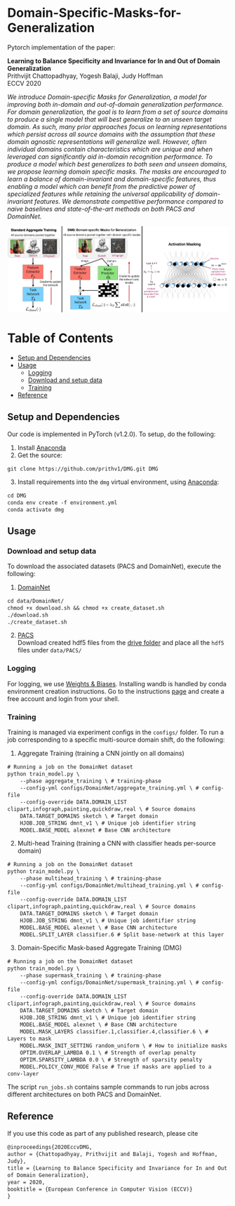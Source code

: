 # Domain-Specific-Masks-for-Generalization

Pytorch implementation of the paper:

**Learning to Balance Specificity and Invariance for In and Out of Domain Generalization**   
Prithvijit Chattopadhyay, Yogesh Balaji, Judy Hoffman   
ECCV 2020  

*We introduce Domain-specific Masks for Generalization, a model for improving both in-domain and out-of-domain generalization performance. For domain generalization, the goal is to learn from a set of source domains to produce a single model that will best generalize to an unseen target domain. As such, many prior approaches focus on learning representations which persist across all source domains with the assumption that these domain agnostic representations will generalize well. However, often individual domains contain characteristics which are unique and when leveraged can significantly aid in-domain recognition performance. To produce a model which best generalizes to both seen and unseen domains, we propose learning domain specific masks. The masks are encouraged to learn a balance of domain-invariant and domain-specific features, thus enabling a model which can benefit from the predictive power of specialized features while retaining the universal applicability of domain-invariant features. We demonstrate competitive performance compared to naive baselines and state-of-the-art methods on both PACS and DomainNet.*

![models](images/DMG_approach_preview.png)   

Table of Contents
=================

   * [Setup and Dependencies](#setup-and-dependencies)
   * [Usage](#usage)
      * [Logging](#logging)
      * [Download and setup data](#download-and-setup-data)
      * [Training](#training)
   * [Reference](#reference)

## Setup and Dependencies

Our code is implemented in PyTorch (v1.2.0). To setup, do the following:
1. Install [Anaconda](https://docs.anaconda.com/anaconda/install/linux/)
2. Get the source:
```
git clone https://github.com/prithv1/DMG.git DMG
```
3. Install requirements into the `dmg` virtual environment, using [Anaconda](https://anaconda.org/anaconda/python):
```
cd DMG
conda env create -f environment.yml
conda activate dmg
```

## Usage

### Download and setup data

To download the associated datasets (PACS and DomainNet), execute the following:  

1. [DomainNet](http://ai.bu.edu/M3SDA/)
```
cd data/DomainNet/
chmod +x download.sh && chmod +x create_dataset.sh
./download.sh
./create_dataset.sh
```
2. [PACS](http://www.eecs.qmul.ac.uk/~dl307/project_iccv2017)  
Download created hdf5 files from the [drive folder](https://drive.google.com/drive/folders/1i23DCs4TJ8LQsmBiMxsxo6qZsbhiX0gw?usp=sharing) and place all the `hdf5` files under `data/PACS/`

### Logging

For logging, we use [Weights & Biases](https://docs.wandb.com/). Installing wandb is handled by conda environment creation instructions. Go to the instructions [page](https://docs.wandb.com/quickstart) and create a free account and login from your shell.

### Training

Training is managed via experiment configs in the `configs/` folder. To run a job corresponding to a specific multi-source domain shift, do the following:  

1. Aggregate Training (training a CNN jointly on all domains)
```
# Running a job on the DomainNet dataset
python train_model.py \
    --phase aggregate_training \ # training-phase
    --config-yml configs/DomainNet/aggregate_training.yml \ # config-file
    --config-override DATA.DOMAIN_LIST clipart,infograph,painting,quickdraw,real \ # Source domains
    DATA.TARGET_DOMAINS sketch \ # Target domain
    HJOB.JOB_STRING dmnt_v1 \ # Unique job identifier string
    MODEL.BASE_MODEL alexnet # Base CNN architecture
```
2. Multi-head Training (training a CNN with classifier heads per-source domain)
```
# Running a job on the DomainNet dataset
python train_model.py \
    --phase multihead_training \ # training-phase
    --config-yml configs/DomainNet/multihead_training.yml \ # config-file
    --config-override DATA.DOMAIN_LIST clipart,infograph,painting,quickdraw,real \ # Source domains
    DATA.TARGET_DOMAINS sketch \ # Target domain
    HJOB.JOB_STRING dmnt_v1 \ # Unique job identifier string
    MODEL.BASE_MODEL alexnet \ # Base CNN architecture
    MODEL.SPLIT_LAYER classifier.6 # Split base-network at this layer
```
3. Domain-Specific Mask-based Aggregate Training (DMG)
```
# Running a job on the DomainNet dataset
python train_model.py \
    --phase supermask_training \ # training-phase
    --config-yml configs/DomainNet/supermask_training.yml \ # config-file
    --config-override DATA.DOMAIN_LIST clipart,infograph,painting,quickdraw,real \ # Source domains
    DATA.TARGET_DOMAINS sketch \ # Target domain
    HJOB.JOB_STRING dmnt_v1 \ # Unique job identifier string
    MODEL.BASE_MODEL alexnet \ # Base CNN architecture
    MODEL.MASK_LAYERS classifier.1,classifier.4,classifier.6 \ # Layers to mask
    MODEL.MASK_INIT_SETTING random_uniform \ # How to initialize masks
    OPTIM.OVERLAP_LAMBDA 0.1 \ # Strength of overlap penalty
    OPTIM.SPARSITY_LAMBDA 0.0 \ # Strength of sparsity penalty
    MODEL.POLICY_CONV_MODE False # True if masks are applied to a conv-layer
```

The script `run_jobs.sh` contains sample commands to run jobs across different architectures on both PACS and DomainNet.

## Reference

If you use this code as part of any published research,  please cite 
```
@inproceedings{2020EccvDMG, 
author = {Chattopadhyay, Prithvijit and Balaji, Yogesh and Hoffman, Judy},
title = {Learning to Balance Specificity and Invariance for In and Out of Domain Generalization},
year = 2020,
booktitle = {European Conference in Computer Vision (ECCV)}
}
```
